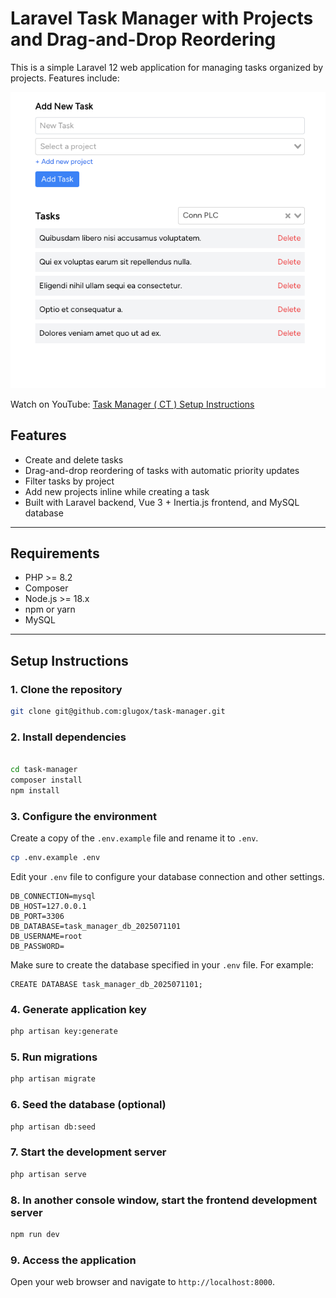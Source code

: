 # Laravel Task Manager with Projects and Drag-and-Drop Reordering

This is a simple Laravel 12 web application for managing tasks organized by projects. Features include:


![Screenshot 1](https://raw.githubusercontent.com/glugox/task-manager/main/Screenshot.png)

Watch on YouTube: [Task Manager ( CT ) Setup Instructions](https://youtu.be/ksidcbSWnzk)

## Features
- Create and delete tasks
- Drag-and-drop reordering of tasks with automatic priority updates
- Filter tasks by project
- Add new projects inline while creating a task
- Built with Laravel backend, Vue 3 + Inertia.js frontend, and MySQL database

---

## Requirements

- PHP >= 8.2
- Composer
- Node.js >= 18.x
- npm or yarn
- MySQL

---

## Setup Instructions

### 1. Clone the repository

```bash
git clone git@github.com:glugox/task-manager.git

```

### 2. Install dependencies
```bash

cd task-manager
composer install
npm install
```


### 3. Configure the environment
Create a copy of the `.env.example` file and rename it to `.env`.
```bash
cp .env.example .env
```

Edit your `.env` file to configure your database connection and other settings.
```
DB_CONNECTION=mysql
DB_HOST=127.0.0.1
DB_PORT=3306
DB_DATABASE=task_manager_db_2025071101
DB_USERNAME=root
DB_PASSWORD=
```

Make sure to create the database specified in your `.env` file.
For example:


```
CREATE DATABASE task_manager_db_2025071101;
```


### 4. Generate application key
```bash
php artisan key:generate
```

### 5. Run migrations
```bash
php artisan migrate
```

### 6. Seed the database (optional)
```bash
php artisan db:seed
```

### 7. Start the development server
```bash
php artisan serve
```

### 8. In another console window, start the frontend development server
```bash
npm run dev
```

### 9. Access the application
Open your web browser and navigate to `http://localhost:8000`.

    
